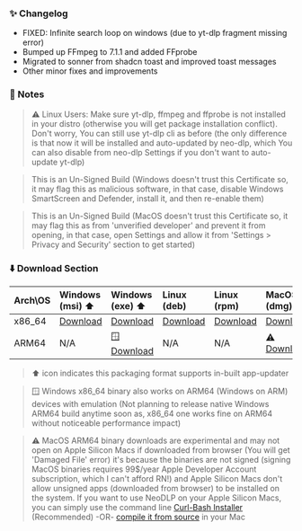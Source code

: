 ### ✨ Changelog

- FIXED: Infinite search loop on windows (due to yt-dlp fragment missing error)
- Bumped up FFmpeg to 7.1.1 and added FFprobe
- Migrated to sonner from shadcn toast and improved toast messages
- Other minor fixes and improvements

### 📝 Notes

> ⚠️ Linux Users: Make sure yt-dlp, ffmpeg and ffprobe is not installed in your distro (otherwise you will get package installation conflict). Don't worry, You can still use yt-dlp cli as before (the only difference is that now it will be installed and auto-updated by neo-dlp, which You can also disable from neo-dlp Settings if you don't want to auto-update yt-dlp)

> This is an Un-Signed Build (Windows doesn't trust this Certificate so, it may flag this as malicious software, in that case, disable Windows SmartScreen and Defender, install it, and then re-enable them)

> This is an Un-Signed Build (MacOS doesn't trust this Certificate so, it may flag this as from 'unverified developer' and prevent it from opening, in that case, open Settings and allow it from 'Settings > Privacy and Security' section to get started)

### ⬇️ Download Section

| Arch\OS | Windows (msi) ⬆️ | Windows (exe) ⬆️ | Linux (deb) | Linux (rpm) | MacOS (dmg) ⬆️ | MacOS (app) ⬆️ |
| :---- | :---- | :---- | :---- | :---- | :---- | :---- |
| x86_64 | [Download](https://github.com/neosubhamoy/neodlp/releases/download/<release_tag>/NeoDLP_<version>_x64_en-US.msi) | [Download](https://github.com/neosubhamoy/neodlp/releases/download/<release_tag>/NeoDLP_<version>_x64-setup.exe) | [Download](https://github.com/neosubhamoy/neodlp/releases/download/<release_tag>/NeoDLP_<version>_amd64.deb) | [Download](https://github.com/neosubhamoy/neodlp/releases/download/<release_tag>/NeoDLP-<version>-1.x86_64.rpm) | [Download](https://github.com/neosubhamoy/neodlp/releases/download/<release_tag>/NeoDLP_<version>_x64.dmg) | [Download](https://github.com/neosubhamoy/neodlp/releases/download/<release_tag>/NeoDLP_x64.app.tar.gz) |
| ARM64 | N/A | 🪟 [Download](https://github.com/neosubhamoy/neodlp/releases/download/<release_tag>/NeoDLP_<version>_x64-setup.exe) | N/A | N/A | ⚠️ [Download](https://github.com/neosubhamoy/neodlp/releases/download/<release_tag>/NeoDLP_<version>_aarch64.dmg) | ⚠️ [Download](https://github.com/neosubhamoy/neodlp/releases/download/<release_tag>/NeoDLP_aarch64.app.tar.gz) |

> ⬆️ icon indicates this packaging format supports in-built app-updater

> 🪟 Windows x86_64 binary also works on ARM64 (Windows on ARM) devices with emulation (Not planning to release native Windows ARM64 build anytime soon as, x86_64 one works fine on ARM64 without noticeable performance impact)

> ⚠️ MacOS ARM64 binary downloads are experimental and may not open on Apple Silicon Macs if downloaded from browser (You will get 'Damaged File' error) it's because the binaries are not signed (signing MacOS binaries requires 99$/year Apple Developer Account subscription, which I can't afford RN!) and Apple Silicon Macs don't allow unsigned apps (downloaded from browser) to be installed on the system. If you want to use NeoDLP on your Apple Silicon Macs, you can simply use the command line [Curl-Bash Installer](https://neodlp.neosubhamoy.com/download) (Recommended) -OR- [compile it from source](https://github.com/neosubhamoy/neodlp?tab=readme-ov-file#%EF%B8%8F-contributing--building-from-source) in your Mac